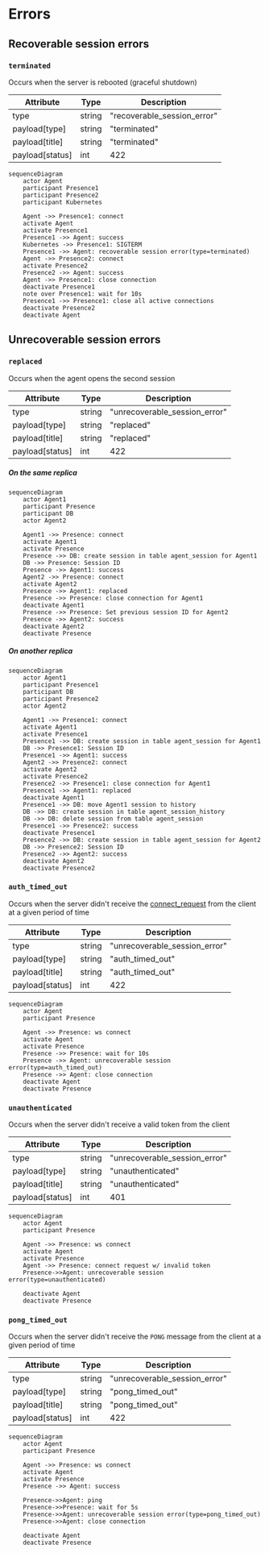 # Errors

## Recoverable session errors

### `terminated`

Occurs when the server is rebooted (graceful shutdown)

| Attribute       | Type   | Description                 |
|-----------------|--------|-----------------------------|
| type            | string | "recoverable_session_error" |
| payload[type]   | string | "terminated"                |
| payload[title]  | string | "terminated"                |
| payload[status] | int    | 422                         |

```mermaid
sequenceDiagram
    actor Agent
    participant Presence1
    participant Presence2
    participant Kubernetes

    Agent ->> Presence1: connect
    activate Agent
    activate Presence1
    Presence1 ->> Agent: success
    Kubernetes ->> Presence1: SIGTERM
    Presence1 ->> Agent: recoverable session error(type=terminated)
    Agent ->> Presence2: connect
    activate Presence2
    Presence2 ->> Agent: success
    Agent ->> Presence1: close connection
    deactivate Presence1
    note over Presence1: wait for 10s
    Presence1 ->> Presence1: close all active connections
    deactivate Presence2
    deactivate Agent
```

## Unrecoverable session errors

### `replaced`

Occurs when the agent opens the second session

| Attribute       | Type   | Description                   |
|-----------------|--------|-------------------------------|
| type            | string | "unrecoverable_session_error" |
| payload[type]   | string | "replaced"                    |
| payload[title]  | string | "replaced"                    |
| payload[status] | int    | 422                           |

##### On the same replica

```mermaid
sequenceDiagram
    actor Agent1
    participant Presence
    participant DB
    actor Agent2

    Agent1 ->> Presence: connect
    activate Agent1
    activate Presence
    Presence ->> DB: create session in table agent_session for Agent1
    DB ->> Presence: Session ID
    Presence ->> Agent1: success
    Agent2 ->> Presence: connect
    activate Agent2
    Presence ->> Agent1: replaced
    Presence ->> Presence: close connection for Agent1
    deactivate Agent1
    Presence ->> Presence: Set previous session ID for Agent2
    Presence ->> Agent2: success
    deactivate Agent2
    deactivate Presence
```

##### On another replica

```mermaid
sequenceDiagram
    actor Agent1
    participant Presence1
    participant DB
    participant Presence2
    actor Agent2

    Agent1 ->> Presence1: connect
    activate Agent1
    activate Presence1
    Presence1 ->> DB: create session in table agent_session for Agent1
    DB ->> Presence1: Session ID
    Presence1 ->> Agent1: success
    Agent2 ->> Presence2: connect
    activate Agent2
    activate Presence2
    Presence2 ->> Presence1: close connection for Agent1
    Presence1 ->> Agent1: replaced
    deactivate Agent1
    Presence1 ->> DB: move Agent1 session to history
    DB ->> DB: create session in table agent_session_history
    DB ->> DB: delete session from table agent_session
    Presence1 ->> Presence2: success
    deactivate Presence1
    Presence2 ->> DB: create session in table agent_session for Agent2
    DB ->> Presence2: Session ID
    Presence2 ->> Agent2: success
    deactivate Agent2
    deactivate Presence2
```

### `auth_timed_out`

Occurs when the server didn't receive the [connect_request](./api.html#connect-request) from the client at a given period of time

| Attribute       | Type   | Description                   |
|-----------------|--------|-------------------------------|
| type            | string | "unrecoverable_session_error" |
| payload[type]   | string | "auth_timed_out"              |
| payload[title]  | string | "auth_timed_out"              |
| payload[status] | int    | 422                           |

```mermaid
sequenceDiagram
    actor Agent
    participant Presence

    Agent ->> Presence: ws connect
    activate Agent
    activate Presence
    Presence ->> Presence: wait for 10s
    Presence ->> Agent: unrecoverable session error(type=auth_timed_out)
    Presence ->> Agent: close connection
    deactivate Agent
    deactivate Presence
```

### `unauthenticated`

Occurs when the server didn't receive a valid token from the client

| Attribute       | Type   | Description                   |
|-----------------|--------|-------------------------------|
| type            | string | "unrecoverable_session_error" |
| payload[type]   | string | "unauthenticated"             |
| payload[title]  | string | "unauthenticated"             |
| payload[status] | int    | 401                           |

```mermaid
sequenceDiagram
    actor Agent
    participant Presence

    Agent ->> Presence: ws connect
    activate Agent
    activate Presence
    Agent ->> Presence: connect request w/ invalid token
    Presence->>Agent: unrecoverable session error(type=unauthenticated)

    deactivate Agent
    deactivate Presence
```

### `pong_timed_out`

Occurs when the server didn't receive the `PONG` message from the client at a given period of time

| Attribute       | Type   | Description                   |
|-----------------|--------|-------------------------------|
| type            | string | "unrecoverable_session_error" |
| payload[type]   | string | "pong_timed_out"              |
| payload[title]  | string | "pong_timed_out"              |
| payload[status] | int    | 422                           |

```mermaid
sequenceDiagram
    actor Agent
    participant Presence

    Agent ->> Presence: ws connect
    activate Agent
    activate Presence
    Presence ->> Agent: success

    Presence->>Agent: ping
    Presence->>Presence: wait for 5s
    Presence->>Agent: unrecoverable session error(type=pong_timed_out)
    Presence->>Agent: close connection

    deactivate Agent
    deactivate Presence
```
